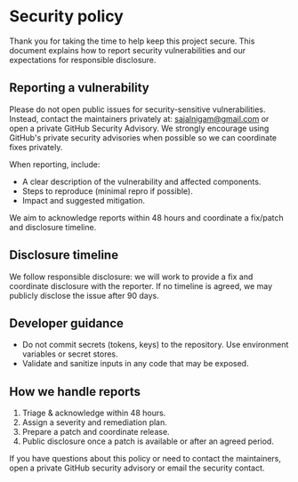 # Security policy

Thank you for taking the time to help keep this project secure. This document explains how to report security vulnerabilities and our expectations for responsible disclosure.

## Reporting a vulnerability

Please do not open public issues for security-sensitive vulnerabilities. Instead, contact the maintainers privately at: sajalnigam@gmail.com or open a private GitHub Security Advisory. We strongly encourage using GitHub's private security advisories when possible so we can coordinate fixes privately.

When reporting, include:

- A clear description of the vulnerability and affected components.
- Steps to reproduce (minimal repro if possible).
- Impact and suggested mitigation.

We aim to acknowledge reports within 48 hours and coordinate a fix/patch and disclosure timeline.

## Disclosure timeline

We follow responsible disclosure: we will work to provide a fix and coordinate disclosure with the reporter. If no timeline is agreed, we may publicly disclose the issue after 90 days.

## Developer guidance

- Do not commit secrets (tokens, keys) to the repository. Use environment variables or secret stores.
- Validate and sanitize inputs in any code that may be exposed.

## How we handle reports

1. Triage & acknowledge within 48 hours.
2. Assign a severity and remediation plan.
3. Prepare a patch and coordinate release.
4. Public disclosure once a patch is available or after an agreed period.

If you have questions about this policy or need to contact the maintainers, open a private GitHub security advisory or email the security contact.
